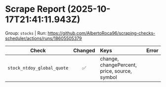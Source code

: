 # Scrape Report (2025-10-17T21:41:11.943Z)

Group: `stocks`  |  Run: https://github.com/AlbertoRoca96/scraping-checks-scheduler/actions/runs/18605505379

| Check | Changed | Keys | Error |
|---|:---:|:--|:--|
| `stock_ntdoy_global_quote` | ✅ | change, changePercent, price, source, symbol |  |
